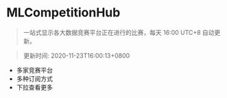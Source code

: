 # MLCompetitionHub

> 一站式显示各大数据竞赛平台正在进行的比赛，每天 16:00 UTC+8 自动更新。
  
> 更新时间: 2020-11-23T16:00:13+0800 

* 多家竞赛平台
* 多种订阅方式
* 下拉查看更多
